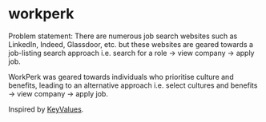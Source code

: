 # workperk

Problem statement: There are numerous job search websites such as LinkedIn, Indeed, Glassdoor, etc. but these websites are geared towards a job-listing search approach i.e. search for a role → view company → apply job.

WorkPerk was geared towards individuals who prioritise culture and benefits, leading to an alternative approach i.e. select cultures and benefits → view company → apply job.

Inspired by [KeyValues](https://www.keyvalues.com/).
